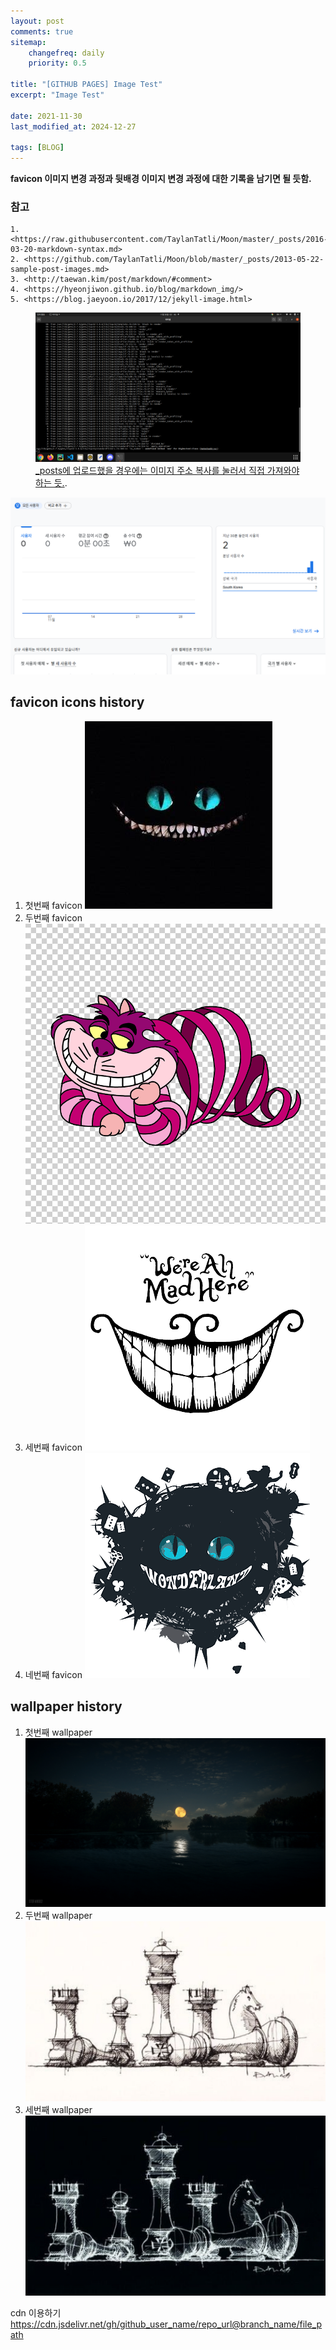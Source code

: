 ```yaml
---
layout: post
comments: true
sitemap:
    changefreq: daily
    priority: 0.5

title: "[GITHUB PAGES] Image Test"
excerpt: "Image Test"

date: 2021-11-30
last_modified_at: 2024-12-27

tags: [BLOG]
---
```


**favicon 이미지 변경 과정과 뒷배경 이미지 변경 과정에 대한 기록을 남기면 될 듯함.**  

### 참고
	1. <https://raw.githubusercontent.com/TaylanTatli/Moon/master/_posts/2016-03-20-markdown-syntax.md>
	2. <https://github.com/TaylanTatli/Moon/blob/master/_posts/2013-05-22-sample-post-images.md>
	3. <http://taewan.kim/post/markdown/#comment>
	4. <https://hyeonjiwon.github.io/blog/markdown_img/>
	5. <https://blog.jaeyoon.io/2017/12/jekyll-image.html>

<figure>
	<a href="https://github.com/aliquis-facio/aliquis-facio.github.io/blob/master/_image/2021-12-01-screenshot-error.png?raw=true"><img src="https://github.com/aliquis-facio/aliquis-facio.github.io/blob/master/_image/2021-12-01-screenshot-error.png?raw=true"></a>
	<figcaption><a href="https://github.com/aliquis-facio/aliquis-facio.github.io/blob/master/_image/2021-12-01-screenshot-google-analytics.png?raw=true" title="Error">_posts에 업로드했을 경우에는 이미지 주소 복사를 눌러서 직접 가져와야하는 듯.</a>.</figcaption>
</figure>
  
![google-analytics](https://github.com/aliquis-facio/aliquis-facio.github.io/blob/8d13566778b653b69399688551d56486dc6bf15e/_image/2021-12-01-screenshot-google-analytics.png?raw=true "2 People - One is me, and the other is my freind I think")

## favicon icons history
1. 첫번째 favicon
![1st-favicon](https://github.com/aliquis-facio/aliquis-facio.github.io/blob/master/_image/2021-12-01-CheshireCat1.jpg?raw=true)
2. 두번째 favicon
![2nd-favicon](https://github.com/aliquis-facio/aliquis-facio.github.io/blob/master/_image/2021-12-01-CheshireCat2.png?raw=true)
3. 세번째 favicon
![3rd-favicon](https://github.com/aliquis-facio/aliquis-facio.github.io/blob/master/_image/2021-12-01-CheshireCat3.png?raw=true)
4. 네번째 favicon
![4th-favicon](https://github.com/aliquis-facio/aliquis-facio.github.io/blob/master/_image/2021-12-01-CheshireCat4.png?raw=true)

## wallpaper history
1. 첫번째 wallpaper
![1st-wallpaper](https://github.com/aliquis-facio/aliquis-facio.github.io/blob/master/_image/2021-12-01-wonderland.jpg?raw=true)
1. 두번째 wallpaper
![2nd-wallpaper](https://github.com/aliquis-facio/aliquis-facio.github.io/blob/master/_image/2021-12-01-chess.png?raw=true)
1. 세번째 wallpaper
![1st-wallpaper](https://github.com/aliquis-facio/aliquis-facio.github.io/blob/master/_image/2021-12-01-chess_negative.png?raw=true)

cdn 이용하기
<https://cdn.jsdelivr.net/gh/github_user_name/repo_url@branch_name/file_path>